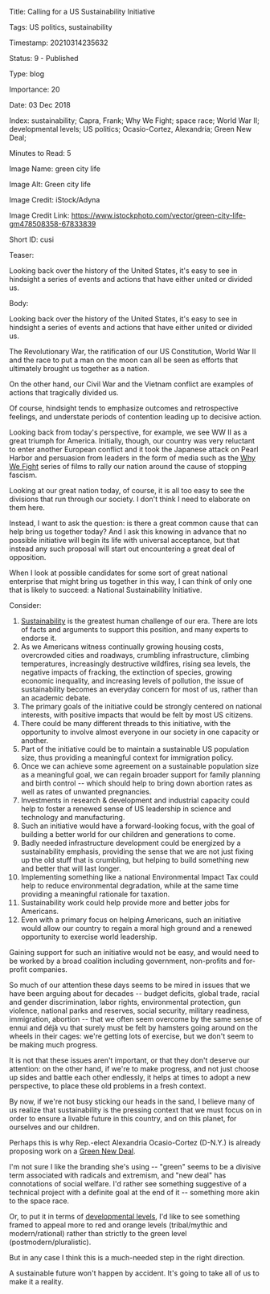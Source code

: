 Title:  Calling for a US Sustainability Initiative

Tags:   US politics, sustainability

Timestamp: 20210314235632

Status: 9 - Published

Type:   blog

Importance: 20

Date:   03 Dec 2018

Index:  sustainability; Capra, Frank; Why We Fight; space race; World War II; developmental levels; US politics; Ocasio-Cortez, Alexandria; Green New Deal; 

Minutes to Read: 5

Image Name: green city life

Image Alt: Green city life

Image Credit: iStock/Adyna

Image Credit Link: https://www.istockphoto.com/vector/green-city-life-gm478508358-67833839

Short ID: cusi

Teaser: 

Looking back over the history of the United States, it's easy to see in hindsight a series of events and actions that have either united or divided us. 


Body: 

Looking back over the history of the United States, it's easy to see in hindsight a series of events and actions that have either united or divided us. 

The Revolutionary War, the ratification of our US Constitution, World War II and the race to put a man on the moon can all be seen as efforts that ultimately brought us together as a nation. 

On the other hand, our Civil War and the Vietnam conflict are examples of actions that tragically divided us. 

Of course, hindsight tends to emphasize outcomes and retrospective feelings, and understate periods of contention leading up to decisive action. 

Looking back from today's perspective, for example, we see WW II as a great triumph for America. Initially, though, our country was very reluctant to enter another European conflict and it took the Japanese attack on Pearl Harbor and persuasion from leaders in the form of media such as the [Why We Fight][wwf] series of films to rally our nation around the cause of stopping fascism. 

Looking at our great nation today, of course, it is all too easy to see the divisions that run through our society. I don't think I need to elaborate on them here. 

Instead, I want to ask the question: is there a great common cause that can help bring us together today? And I ask this knowing in advance that no possible initiative will begin its life with universal acceptance, but that instead any such proposal will start out encountering a great deal of opposition. 

When I look at possible candidates for some sort of great national enterprise that might bring us together in this way, I can think of only one that is likely to succeed: a National Sustainability Initiative. 

Consider:

1. [Sustainability][sustain] is the greatest human challenge of our era. There are lots of facts and arguments to support this position, and many experts to endorse it. 
2. As we Americans witness continually growing housing costs, overcrowded cities and roadways, crumbling infrastructure, climbing temperatures, increasingly destructive wildfires, rising sea levels, the negative impacts of fracking, the extinction of species, growing economic inequality, and increasing levels of pollution, the issue of sustainability becomes an everyday concern for most of us, rather than an  academic debate. 
3. The primary goals of the initiative could be strongly centered on national interests, with positive impacts that would be felt by most US citizens. 
4. There could be many different threads to this initiative, with the opportunity to involve almost everyone in our society in one capacity or another. 
5. Part of the initiative could be to maintain a sustainable US population size, thus providing a meaningful context for immigration policy. 
6. Once we can achieve some agreement on a sustainable population size as a meaningful goal, we can regain broader support for family planning and birth control -- which should help to bring down abortion rates as well as rates of unwanted pregnancies. 
7. Investments in research & development and industrial capacity could help to foster a renewed sense of US leadership in science and technology and manufacturing. 
8. Such an initiative would have a forward-looking focus, with the goal of building a better world for our children and generations to come. 
9. Badly needed infrastructure development could be energized by a sustainability emphasis, providing the sense that we are not just fixing up the old stuff that is crumbling, but helping to build something new and better that will last longer. 
10. Implementing something like a national Environmental Impact Tax could help to reduce environmental degradation, while at the same time providing a meaningful rationale for taxation.  
11. Sustainability work could help provide more and better jobs for Americans. 
12. Even with a primary focus on helping Americans, such an initiative would allow our country to regain a moral high ground and a renewed opportunity to exercise world leadership. 

Gaining support for such an initiative would not be easy, and would need to be worked by a broad coalition including government, non-profits and for-profit companies. 

So much of our attention these days seems to be mired in issues that we have been arguing about for decades -- budget deficits, global trade, racial and gender discrimination, labor rights, environmental protection, gun violence, national parks and reserves, social security, military readiness, immigration, abortion -- that we often seem overcome by the same sense of ennui and déjà vu that surely must be felt by hamsters going around on the wheels in their cages: we're getting lots of exercise, but we don't seem to be making much progress. 

It is not that these issues aren't important, or that they don't deserve our attention: on the other hand, if we're to make progress, and not just choose up sides and battle each other endlessly, it helps at times to adopt a new perspective, to place these old problems in a fresh context. 

By now, if we're not busy sticking our heads in the sand, I believe many of us realize that sustainability is the pressing context that we must focus on in order to ensure a livable future in this country, and on this planet, for ourselves and our children.  

Perhaps this is why Rep.-elect Alexandria Ocasio-Cortez (D-N.Y.) is already proposing work on a [Green New Deal][gnd].

I'm not sure I like the branding she's using -- "green" seems to be a divisive term associated with radicals and extremism, and "new deal" has connotations of social welfare. I'd rather see something suggestive of a technical project with a definite goal at the end of it -- something more akin to the space race. 

Or, to put it in terms of [developmental levels][levels], I'd like to see something framed to appeal more to red and orange levels (tribal/mythic and modern/rational) rather than strictly to the green level (postmodern/pluralistic). 

But in any case I think this is a much-needed step in the right direction. 

A sustainable future won't happen by accident. It's going to take all of us to make it a reality. 

[gnd]: https://ocasio-cortez.house.gov/gnd/resolution

[levels]: developmental-levels.html

[sustain]: https://en.wikipedia.org/wiki/Sustainability

[wwf]: https://en.wikipedia.org/wiki/Why_We_Fight
